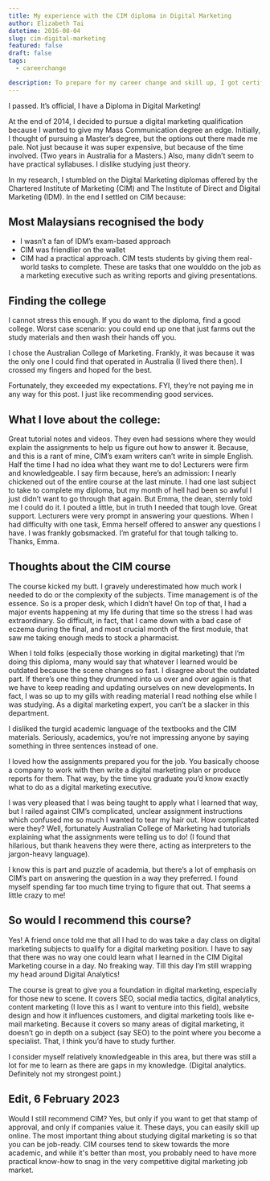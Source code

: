 ```yaml
---
title: My experience with the CIM diploma in Digital Marketing
author: Elizabeth Tai
datetime: 2016-08-04
slug: cim-digital-marketing
featured: false
draft: false
tags:
  - careerchange

description: To prepare for my career change and skill up, I got certified as a digital marketer while working full-time.
---
```


I passed. It’s official, I have a Diploma in Digital Marketing!

At the end of 2014, I decided to pursue a digital marketing qualification because I wanted to give my Mass Communication degree an edge. Initially, I thought of pursuing a Master’s degree, but the options out there made me pale. Not just because it was super expensive, but because of the time involved. (Two years in Australia for a Masters.) Also, many didn’t seem to have practical syllabuses. I dislike studying just theory.

In my research, I stumbled on the Digital Marketing diplomas offered by the Chartered Institute of Marketing (CIM) and The Institute of Direct and Digital Marketing (IDM). In the end I settled on CIM because:

## Most Malaysians recognised the body

- I wasn’t a fan of IDM’s exam-based approach
- CIM was friendlier on the wallet
- CIM had a practical approach. CIM tests students by giving them real-world tasks to complete. These are tasks that one woulddo on the job as a marketing executive such as writing reports and giving presentations.

## Finding the college

I cannot stress this enough. If you do want to the diploma, find a good college. Worst case scenario: you could end up one that just farms out the study materials and then wash their hands off you.

I chose the Australian College of Marketing. Frankly, it was because it was the only one I could find that operated in Australia (I lived there then). I crossed my fingers and hoped for the best.

Fortunately, they exceeded my expectations. FYI, they’re not paying me in any way for this post. I just like recommending good services.

## What I love about the college:

Great tutorial notes and videos. They even had sessions where they would explain the assignments to help us figure out how to answer it. Because, and this is a rant of mine, CIM’s exam writers can’t write in simple English. Half the time I had no idea what they want me to do!
Lecturers were firm and knowledgeable. I say firm because, here’s an admission: I nearly chickened out of the entire course at the last minute. I had one last subject to take to complete my diploma, but my month of hell had been so awful I just didn’t want to go through that again. But Emma, the dean, sternly told me I could do it. I pouted a little, but in truth I needed that tough love.
Great support. Lecturers were very prompt in answering your questions. When I had difficulty with one task, Emma herself offered to answer any questions I have. I was frankly gobsmacked.
I’m grateful for that tough talking to. Thanks, Emma.

## Thoughts about the CIM course

The course kicked my butt. I gravely underestimated how much work I needed to do or the complexity of the subjects. Time management is of the essence. So is a proper desk, which I didn’t have! On top of that, I had a major events happening at my life during that time so the stress I had was extraordinary. So difficult, in fact, that I came down with a bad case of eczema during the final, and most crucial month of the first module, that saw me taking enough meds to stock a pharmacist.

When I told folks (especially those working in digital marketing) that I’m doing this diploma, many would say that whatever I learned would be outdated because the scene changes so fast. I disagree about the outdated part. If there’s one thing they drummed into us over and over again is that we have to keep reading and updating ourselves on new developments. In fact, I was so up to my gills with reading material I read nothing else while I was studying. As a digital marketing expert, you can’t be a slacker in this department.

I disliked the turgid academic language of the textbooks and the CIM materials. Seriously, academics, you’re not impressing anyone by saying something in three sentences instead of one.

I loved how the assignments prepared you for the job. You basically choose a company to work with then write a digital marketing plan or produce reports for them. That way, by the time you graduate you’d know exactly what to do as a digital marketing executive.

I was very pleased that I was being taught to apply what I learned that way, but I railed against CIM’s complicated, unclear assignment instructions which confused me so much I wanted to tear my hair out. How complicated were they? Well, fortunately Australian College of Marketing had tutorials explaining what the assignments were telling us to do! (I found that hilarious, but thank heavens they were there, acting as interpreters to the jargon-heavy language).

I know this is part and puzzle of academia, but there’s a lot of emphasis on CIM’s part on answering the question in a way they preferred. I found myself spending far too much time trying to figure that out. That seems a little crazy to me!

## So would I recommend this course?

Yes! A friend once told me that all I had to do was take a day class on digital marketing subjects to qualify for a digital marketing position. I have to say that there was no way one could learn what I learned in the CIM Digital Marketing course in a day. No freaking way. Till this day I’m still wrapping my head around Digital Analytics!

The course is great to give you a foundation in digital marketing, especially for those new to scene. It covers SEO, social media tactics, digital analytics, content marketing (I love this as I want to venture into this field), website design and how it influences customers, and digital marketing tools like e-mail marketing. Because it covers so many areas of digital marketing, it doesn’t go in depth on a subject (say SEO) to the point where you become a specialist. That, I think you’d have to study further.

I consider myself relatively knowledgeable in this area, but there was still a lot for me to learn as there are gaps in my knowledge. (Digital analytics. Definitely not my strongest point.)

## Edit, 6 February 2023

Would I still recommend CIM? Yes, but only if you want to get that stamp of approval, and only if companies value it. These days, you can easily skill up online. The most important thing about studying digital marketing is so that you can be job-ready. CIM courses tend to skew towards the more academic, and while it's better than most, you probably need to have more practical know-how to snag in the very competitive digital marketing job market.
